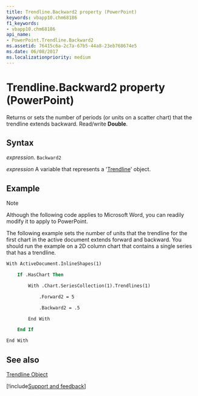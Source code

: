 ```yaml
---
title: Trendline.Backward2 property (PowerPoint)
keywords: vbapp10.chm68186
f1_keywords:
- vbapp10.chm68186
api_name:
- PowerPoint.Trendline.Backward2
ms.assetid: 76415c6a-2c7a-67b5-44a8-23eb768674e5
ms.date: 06/08/2017
ms.localizationpriority: medium
---
```



# Trendline.Backward2 property (PowerPoint)

Returns or sets the number of periods (or units on a scatter chart) that the trendline extends backward. Read/write **Double**.


## Syntax

_expression_. `Backward2`

_expression_ A variable that represents a '[Trendline](PowerPoint.Trendline.md)' object.


## Example




> [!NOTE] 
> Although the following code applies to Microsoft Word, you can readily modify it to apply to PowerPoint.

The following example sets the number of units that the trendline for the first chart in the active document extends forward and backward. You should run the example on a 2D column chart that contains a single series that has a trendline.




```vb
With ActiveDocument.InlineShapes(1)

    If .HasChart Then

        With .Chart.SeriesCollection(1).Trendlines(1)

            .Forward2 = 5

            .Backward2 = .5

        End With

    End If

End With
```


## See also


[Trendline Object](PowerPoint.Trendline.md)

[!include[Support and feedback](~/includes/feedback-boilerplate.md)]